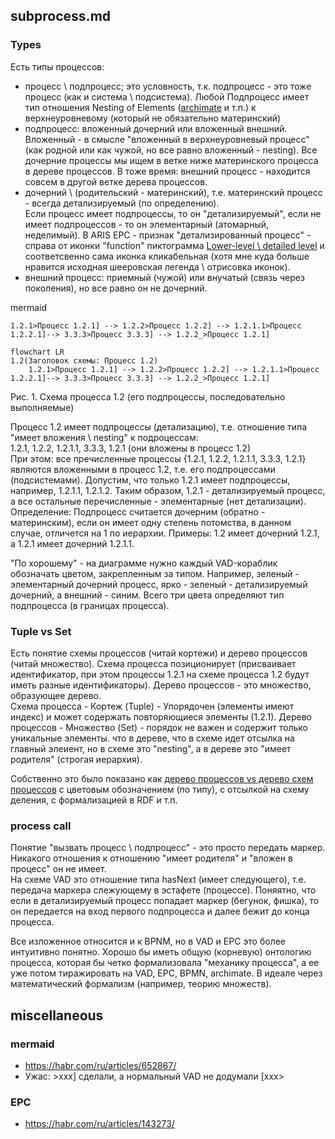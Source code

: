 ## subprocess.md
### Types
Есть типы процессов:
- процесс \ подпроцесс; это условность, т.к. подпроцесс - это тоже процесс (как и система \ подсистема). Любой Подпроцесс имеет тип отношения Nesting of Elements ([archimate](https://online.visual-paradigm.com/ru/diagrams/templates/archimate-diagram/application-process-view-nesting/) и т.п.) к верхнеуровневому (который не обязательно материнский)
- подпроцесс: вложенный дочерний или вложенный внешний. Вложенный - в смысле "вложенный в верхнеуровневый процесс" (как родной или как чужой, но все равно вложенный - nesting). Все дочерние процессы мы ищем в ветке ниже материнского процесса в дереве процессов. В тоже время: внешний процесс - находится совсем в другой ветке дерева процессов.
- дочерний \ (родительский - материнский), т.е. материнский процесс - всегда детализируемый (по определению).  
Если процесс имеет подпроцессы, то он "детализируемый", если не имеет подпроцессов - то он элементарный (атомарный, неделимый). В ARIS EPC - признак "детализированный процесс" - справа от иконки "function" пиктограмма [Lower-level \ detailed level](https://ariscommunity.com/system/files/cs-aris-epc-en-24.pdf) и соответсвенно сама иконка кликабельная (хотя мне куда больше нравится исходная шееровская легенда \ отрисовка иконок). 
- внешний процесс: приемный (чужой) или внучатый (связь через поколения), но все равно он не дочерний.  

mermaid
```
1.2.1>Процесс 1.2.1] --> 1.2.2>Процесс 1.2.2] --> 1.2.1.1>Процесс 1.2.2.1]--> 3.3.3>Процесс 3.3.3] --> 1.2.2_>Процесс 1.2.1]
```
 
``` mermaid
flowchart LR
1.2(Заголовок схемы: Процесс 1.2)
    1.2.1>Процесс 1.2.1] --> 1.2.2>Процесс 1.2.2] --> 1.2.1.1>Процесс 1.2.2.1]--> 3.3.3>Процесс 3.3.3] --> 1.2.2_>Процесс 1.2.1]

```  
Рис. 1. Схема процесса 1.2 (его подпроцессы, последовательно выполняемые)

Процесс 1.2 имеет подпроцессы (детализацию), т.е. отношение типа "имеет вложения \ nesting" к подроцессам:  
1.2.1, 1.2.2, 1.2.1.1, 3.3.3, 1.2.1 (они вложены в процесс 1.2)  
При этом: все пречисленные процессы {1.2.1, 1.2.2, 1.2.1.1, 3.3.3, 1.2.1} являются вложенными в процесс 1.2, т.е. его подпроцессами (подсистемами).
Допустим, что только 1.2.1 имеет подпроцессы, например, 1.2.1.1, 1.2.1.2.
Таким образом, 1.2.1 - детализируемый процесс, а все остальные перечисленные - элементарные (нет детализации).    
Определение: Подпроцесс считается дочерним (обратно - материнским), если он имеет одну степень потомства, в данном случае, отличется на 1 по иерархии.
Примеры: 1.2 имеет дочерний 1.2.1, а 1.2.1 имеет дочерний 1.2.1.1.  

"По хорошему" - на диаграмме нужно каждый VAD-кораблик обозначать цветом, закрепленным за типом. Например, зеленый - элементарный дочерний процесс, ярко - зеленый - детализируемый дочерний, а внешний - синим. Всего три цвета определяют тип подпроцесса (в границах процесса).  

### Tuple vs Set
Есть понятие схемы процессов (читай кортежи) и дерево процессов (читай множество). Схема процесса позиционирует (присваивает идентификатор, при этом процессы 1.2.1 на схеме процесса 1.2 будут иметь разные идентификаторы). Дерево процессов - это множество, образующее дерево.  
Схема процесса - Кортеж (Tuple) - Упорядочен (элементы имеют индекс) и может содержать повторяющиеся элементы (1.2.1). Дерево процессов - Множество (Set) - порядок не важен и содержит только уникальные элементы. что в дереве, что в схеме идет отсылка на главный элеиент, но в схеме это "nesting", а в дереве это "имеет родителя" (строгая иерархия).

Собственно это было показано как [дерево процессов vs дерево схем процессов](https://github.com/bpmbpm/SemanticBPM/wiki/%D0%9C%D0%B5%D1%82%D0%B0%D0%BC%D0%BE%D0%B4%D0%B5%D0%BB%D1%8C-%D0%BF%D1%80%D0%BE%D1%86%D0%B5%D1%81%D1%81%D0%BE%D0%B2)
с цветовым обозначением (по типу), с отсылкой на схему деления, с формализацией в RDF и т.п.

### process call
Понятие "вызвать процесс \ подпроцесс" - это просто передать маркер. Никакого отношения к отношению "имеет родителя" и "вложен в процесс" он не имеет.  
На схеме VAD это отношение типа hasNext (имеет следующего), т.е. передача маркера слежующему в эстафете (процессе). Поняятно, что если в детализируемый процесс попадает маркер (бегунок, фишка), то он передается на вход первого подпроцесса и далее бежит до конца процесса.

Все изложенное относится и к BPNM, но в VAD и EPC это более интуитивно понятно. Хорошо бы иметь общую (корневую) онтологию процесса, которая бы четко формализовала "механику процесса", а ее уже потом тиражировать на VAD, EPC, BPMN, archimate. В идеале через математический формализм (например, теорию множеств).  

## miscellaneous
### mermaid
- https://habr.com/ru/articles/652867/
- Ужас: >xxx] сделали, а нормальный VAD не додумали [xxx>
### EPC
- https://habr.com/ru/articles/143273/
  
